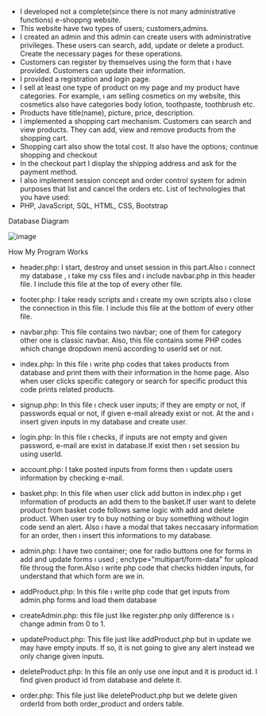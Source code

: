 -	I developed not a complete(since there is not many administrative functions) e-shoppng website.
-	This website have two types of users; customers,admins.
-	I created an admin and this admin can create users with administrative privileges. These users can search, add, update or delete a product. Create the necessary pages for these operations.
-	Customers can register by themselves using the form that ı have provided. Customers can update their information.
-	I provided a registration and login page.
-	I sell at least one type of product on my page and my product have categories. For example, ı am selling cosmetics on my website, this cosmetics  also have categories body lotion, toothpaste, toothbrush etc.
-	Products have title(name), picture, price, description.
-	I implemented a shopping cart mechanism. Customers can search and view products. They can add, view and remove products from the shopping cart.
-	Shopping cart also show the total cost. It also have the options; continue shopping and checkout
-	In the checkout part I display the shipping address and ask for the payment method.
-	I also implement session concept and order control system for admin purposes that list and cancel the orders etc.
List of technologies that you have used:
-	PHP, JavaScript, SQL, HTML, CSS, Bootstrap


Database Diagram

![image](https://drive.google.com/uc?export=view&id=1HoBf0V3jxMFwx8GUeQhKJLiYlhyp_Muc)






How My Program Works
-	header.php: I start, destroy and unset session in this part.Also ı connect my database , ı take my css files and ı include navbar.php in this header file. I include this file at the top of every other file.

-	footer.php: I take ready scripts and ı create my own scripts also ı close the connection in this file. I include this file at the bottom of every other file.


-	navbar.php: This file contains two navbar; one of them for category other one is classic navbar. Also, this file contains some PHP codes which change dropdown menü according to userId set or not.

-	index.php: In this file ı write php codes that takes products from database and print them with their information in the home page. Also when user clicks specific category or search for specific product this code prints related products. 


-	signup.php: In this file ı check user inputs; if they are empty or not, if passwords equal or not, if given e-mail already exist or not. At the and ı insert given inputs in my database and create user.

-	login.php: In this file ı checks, if inputs are not empty and given password, e-mail are exist in database.If exist then ı set session bu using userId.


-	account.php: I take posted inputs from forms then ı update users information by checking e-mail.

-	basket.php: In this file when user click add button in index.php ı get information of products an add them to the basket.If user want to delete product from basket code follows same logic with add and delete product.
When user try to buy nothing or buy something without login code send an alert. Also ı have a modal that takes neccasary information for an order, then ı insert this informations to my database. 

-	admin.php: I have two container; one for radio buttons one for forms in add and update forms ı used ;
enctype="multipart/form-data"
for upload file throug the form.Also ı write php code that checks hidden inputs, for understand that which form are we in.

-	addProduct.php: In this file ı write php code that get inputs from admin.php forms and load them database

-	createAdmin.php: this file just like register.php only difference is ı change
admin from 0 to 1.

-	updateProduct.php: This file just like addProduct.php but in update we may have empty inputs. If so, it is not going to give any alert instead we only change given inputs.

-	deleteProduct.php: In this file an only use one input and it is product id. I find given product id from database and delete it. 


-	order.php: This file just like deleteProduct.php but we delete given orderId from both order_product and orders table.

